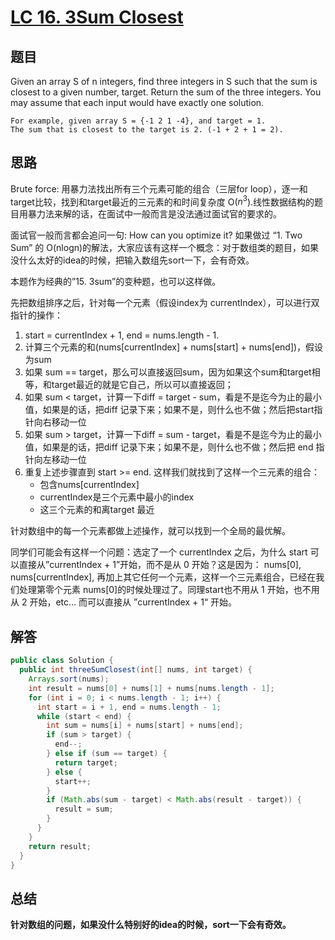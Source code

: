#  [LC 16. 3Sum Closest](https://leetcode.com/problems/3sum-closest/)


## 题目
Given an array S of n integers, find three integers in S such that the sum is closest to a given number, target. Return the sum of the three integers. You may assume that each input would have exactly one solution.

```
For example, given array S = {-1 2 1 -4}, and target = 1.
The sum that is closest to the target is 2. (-1 + 2 + 1 = 2).
```

## 思路

Brute force: 用暴力法找出所有三个元素可能的组合（三层for loop），逐一和target比较，找到和target最近的三元素的和时间复杂度 O($n^3$).线性数据结构的题目用暴力法来解的话，在面试中一般而言是没法通过面试官的要求的。

面试官一般而言都会追问一句: How can you optimize it? 如果做过 “1. Two Sum” 的 O(nlogn)的解法，大家应该有这样一个概念：对于数组类的题目，如果没什么太好的idea的时候，把输入数组先sort一下，会有奇效。

本题作为经典的”15. 3sum”的变种题，也可以这样做。

先把数组排序之后，针对每一个元素（假设index为 currentIndex），可以进行双指针的操作：

1. start = currentIndex + 1, end = nums.length - 1.
1.  计算三个元素的和(nums[currentIndex] + nums[start] + nums[end])，假设为sum  
1.  如果 sum == target，那么可以直接返回sum，因为如果这个sum和target相等，和target最近的就是它自己，所以可以直接返回；
1.  如果 sum < target，计算一下diff = target - sum，看是不是迄今为止的最小值，如果是的话，把diff 记录下来；如果不是，则什么也不做；然后把start指针向右移动一位
1.  如果 sum > target，计算一下diff = sum - target，看是不是迄今为止的最小值，如果是的话，把diff 记录下来；如果不是，则什么也不做；然后把 end 指针向左移动一位
1. 重复上述步骤直到 start >= end. 这样我们就找到了这样一个三元素的组合：
    -  包含nums[currentIndex]
    -  currentIndex是三个元素中最小的index
    -  这三个元素的和离target 最近
    
针对数组中的每一个元素都做上述操作，就可以找到一个全局的最优解。

同学们可能会有这样一个问题：选定了一个 currentIndex 之后，为什么 start 可以直接从”currentIndex + 1”开始，而不是从 0 开始？这是因为： nums[0], nums[currentIndex], 再加上其它任何一个元素，这样一个三元素组合，已经在我们处理第零个元素 nums[0]的时候处理过了。同理start也不用从 1 开始，也不用从 2 开始，etc… 而可以直接从 ”currentIndex + 1“ 开始。

## 解答
``` java
public class Solution {
  public int threeSumClosest(int[] nums, int target) {
    Arrays.sort(nums);
    int result = nums[0] + nums[1] + nums[nums.length - 1];
    for (int i = 0; i < nums.length - 1; i++) {
      int start = i + 1, end = nums.length - 1;
      while (start < end) {
        int sum = nums[i] + nums[start] + nums[end];
        if (sum > target) {
          end--;
        } else if (sum == target) {
          return target;
        } else {
          start++;
        }
        if (Math.abs(sum - target) < Math.abs(result - target)) {
          result = sum;
        }
      }
    }
    return result;
  }
}
```
## 总结
**针对数组的问题，如果没什么特别好的idea的时候，sort一下会有奇效。**